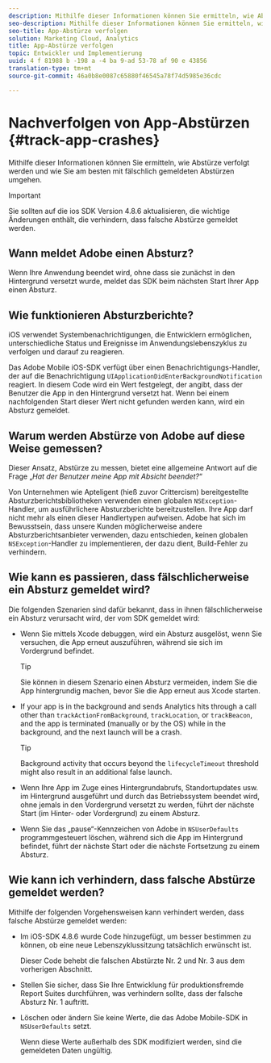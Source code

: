 ```yaml
---
description: Mithilfe dieser Informationen können Sie ermitteln, wie Abstürze verfolgt werden und wie Sie am besten mit fälschlich gemeldeten Abstürzen umgehen.
seo-description: Mithilfe dieser Informationen können Sie ermitteln, wie Abstürze verfolgt werden und wie Sie am besten mit fälschlich gemeldeten Abstürzen umgehen.
seo-title: App-Abstürze verfolgen
solution: Marketing Cloud, Analytics
title: App-Abstürze verfolgen
topic: Entwickler und Implementierung
uuid: 4 f 81988 b -198 a -4 ba 9-ad 53-78 af 90 e 43856
translation-type: tm+mt
source-git-commit: 46a0b8e0087c65880f46545a78f74d5985e36cdc

---
```



# Nachverfolgen von App-Abstürzen {#track-app-crashes}

Mithilfe dieser Informationen können Sie ermitteln, wie Abstürze verfolgt werden und wie Sie am besten mit fälschlich gemeldeten Abstürzen umgehen.

>[!IMPORTANT]
>
>Sie sollten auf die ios SDK Version 4.8.6 aktualisieren, die wichtige Änderungen enthält, die verhindern, dass falsche Abstürze gemeldet werden.

## Wann meldet Adobe einen Absturz?

Wenn Ihre Anwendung beendet wird, ohne dass sie zunächst in den Hintergrund versetzt wurde, meldet das SDK beim nächsten Start Ihrer App einen Absturz.

## Wie funktionieren Absturzberichte?

iOS verwendet Systembenachrichtigungen, die Entwicklern ermöglichen, unterschiedliche Status und Ereignisse im Anwendungslebenszyklus zu verfolgen und darauf zu reagieren.

Das Adobe Mobile iOS-SDK verfügt über einen Benachrichtigungs-Handler, der auf die Benachrichtigung `UIApplicationDidEnterBackgroundNotification` reagiert. In diesem Code wird ein Wert festgelegt, der angibt, dass der Benutzer die App in den Hintergrund versetzt hat. Wenn bei einem nachfolgenden Start dieser Wert nicht gefunden werden kann, wird ein Absturz gemeldet.

## Warum werden Abstürze von Adobe auf diese Weise gemessen?

Dieser Ansatz, Abstürze zu messen, bietet eine allgemeine Antwort auf die Frage „*Hat der Benutzer meine App mit Absicht beendet?*“

Von Unternehmen wie Apteligent (hieß zuvor Crittercism) bereitgestellte Absturzberichtsbibliotheken verwenden einen globalen `NSException`-Handler, um ausführlichere Absturzberichte bereitzustellen. Ihre App darf nicht mehr als einen dieser Handlertypen aufweisen. Adobe hat sich im Bewusstsein, dass unsere Kunden möglicherweise andere Absturzberichtsanbieter verwenden, dazu entschieden, keinen globalen `NSException`-Handler zu implementieren, der dazu dient, Build-Fehler zu verhindern.

## Wie kann es passieren, dass fälschlicherweise ein Absturz gemeldet wird?

Die folgenden Szenarien sind dafür bekannt, dass in ihnen fälschlicherweise ein Absturz verursacht wird, der vom SDK gemeldet wird:

* Wenn Sie mittels Xcode debuggen, wird ein Absturz ausgelöst, wenn Sie versuchen, die App erneut auszuführen, während sie sich im Vordergrund befindet.

   >[!TIP]
   >
   >Sie können in diesem Szenario einen Absturz vermeiden, indem Sie die App hintergrundig machen, bevor Sie die App erneut aus Xcode starten.

* If your app is in the background and sends Analytics hits through a call other than `trackActionFromBackground`, `trackLocation`, or `trackBeacon`, and the app is terminated (manually or by the OS) while in the background, and the next launch will be a crash.

   >[!TIP]
   >
   >Background activity that occurs beyond the `lifecycleTimeout` threshold might also result in an additional false launch.

* Wenn Ihre App im Zuge eines Hintergrundabrufs, Standortupdates usw. im Hintergrund ausgeführt und durch das Betriebssystem beendet wird, ohne jemals in den Vordergrund versetzt zu werden, führt der nächste Start (im Hinter- oder Vordergrund) zu einem Absturz.
* Wenn Sie das „pause“-Kennzeichen von Adobe in `NSUserDefaults` programmgesteuert löschen, während sich die App im Hintergrund befindet, führt der nächste Start oder die nächste Fortsetzung zu einem Absturz.

## Wie kann ich verhindern, dass falsche Abstürze gemeldet werden?

Mithilfe der folgenden Vorgehensweisen kann verhindert werden, dass falsche Abstürze gemeldet werden:

* Im iOS-SDK 4.8.6 wurde Code hinzugefügt, um besser bestimmen zu können, ob eine neue Lebenszyklussitzung tatsächlich erwünscht ist.

   Dieser Code behebt die falschen Abstürzte Nr. 2 und Nr. 3 aus dem vorherigen Abschnitt.

* Stellen Sie sicher, dass Sie Ihre Entwicklung für produktionsfremde Report Suites durchführen, was verhindern sollte, dass der falsche Absturz Nr. 1 auftritt.
* Löschen oder ändern Sie keine Werte, die das Adobe Mobile-SDK in `NSUserDefaults` setzt.

   Wenn diese Werte außerhalb des SDK modifiziert werden, sind die gemeldeten Daten ungültig.

